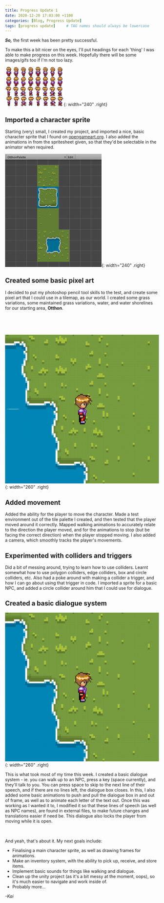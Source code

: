 ```yaml
---
title: Progress Update 1
date: 2020-12-20 17:03:00 +1100
categories: [Blog, Progress Update]
tags: [progress update]     # TAG names should always be lowercase
---
```

**_So,_** the first week has been pretty successful.

To make this a bit nicer on the eyes, I'll put headings for each 'thing' I was able to make progress on this week. Hopefully there will be some images/gifs too if I'm not too lazy.

![Desktop View](/assets/img/image3.png){: width="240" .right}
## Imported a character sprite

Starting (very) small, I created my project, and imported a nice, basic character sprite that I found on [opengameart.org](http://opengameart.org). I also added the animations in from the spritesheet given, so that they'd be selectable in the animator when required.

![Desktop View](/assets/img/image4.png){: width="240" .right}
<br />

## Created some basic pixel art

I decided to put my photoshop pencil tool skills to the test, and create some pixel art that I could use in a tilemap, as our world. I created some grass variations, some maintained grass variations, water, and water shorelines for our starting area, **Otthon**.

<br />
<br />
<br />

![Desktop View](/assets/img/image1.gif){: width="260" .right}
## Added movement

Added the ability for the player to move the character. Made a test environment out of the tile palette I created, and then tested that the player moved around it correctly. Mapped walking animations to accurately relate to the direction the player moved, and for the animations to stop (but be facing the correct direction) when the player stopped moving. I also added a camera, which smoothly tracks the player's movements.


## Experimented with colliders and triggers

Did a bit of messing around, trying to learn how to use colliders. Learnt somewhat how to use polygon colliders, edge colliders, box and circle colliders, etc. Also had a poke around with making a collider a trigger, and how I can go about using that trigger in code. I imported a sprite for a basic NPC, and added a circle collider around him that I could use for dialogue.

## Created a basic dialogue system
![Desktop View](/assets/img/image2.gif){: width="260" .right}

This is what took most of my time this week. I created a basic dialogue system - ie. you can walk up to an NPC, press a key (space currently), and they'll talk to you. You can press space to skip to the next line of their speech, and if there are no lines left, the dialogue box closes. In this, I also added some basic animations to push and pull the dialogue box in and out of frame, as well as to animate each letter of the text out. Once this was working as I wanted it to, I modified it so that these lines of speech (as well as NPC names), are found in external files, to make future changes and translations easier if need be. This dialogue also locks the player from moving while it is open.


<br />
<br />
And yeah, that's about it. My next goals include:

*   Finalising a main character sprite, as well as drawing frames for animations.
*   Make an inventory system, with the ability to pick up, receive, and store items.
*   Implement basic sounds for things like walking and dialogue.
*   Clean up the unity project (as it's a bit messy at the moment, oops), so it's much easier to navigate and work inside of.
*   Probably more…

_-Kai_
